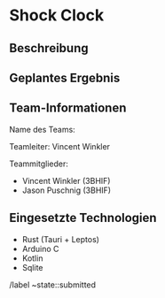 # Shock Clock

## Beschreibung

<!-- ausführliche Beschreibung des Vorhabens -->

## Geplantes Ergebnis

<!-- WebApp, Electron App, Library, Desktop Applikation ... -->

## Team-Informationen

Name des Teams: 

Teamleiter: Vincent Winkler

Teammitglieder:

* Vincent Winkler (3BHIF)
* Jason Puschnig (3BHIF)

## Eingesetzte Technologien

* Rust (Tauri + Leptos)
* Arduino C
* Kotlin
* Sqlite

/label ~state::submitted

